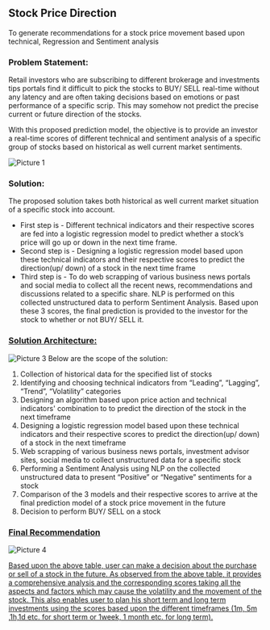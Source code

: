 ## **Stock Price Direction**
To generate recommendations for a stock price movement based upon technical, Regression and Sentiment analysis

### **Problem Statement:**
Retail investors who are subscribing to different brokerage and investments tips portals find it difficult to pick the stocks to BUY/ SELL real-time without any latency and are often taking decisions based on emotions or past performance of a specific scrip. This may somehow not predict the precise current or future direction of the stocks. 

With this proposed prediction model, the objective is to provide an investor a real-time scores of different technical and sentiment analysis of a specific group of stocks based on historical as well current market sentiments.

![Picture 1](https://user-images.githubusercontent.com/87992010/212847237-22021147-4fd1-4b3d-8e68-e8cafcfc262c.png)


### **Solution:**
The proposed solution takes both historical as well current market situation of a specific stock into account. 
- First step is - Different technical indicators and their respective scores are fed into a logistic regression model to predict whether a stock’s price will go up or down in the next time frame.
- Second step is - Designing a logistic regression model based upon these technical indicators and their respective scores to predict the direction(up/ down) of a stock in the next time frame
- Third step is - To do web scrapping of various business news portals and social media to collect all the recent news, recommendations and discussions related to a specific share. NLP is performed on this collected unstructured data to perform Sentiment Analysis. 
Based upon these 3 scores, the final prediction is provided to the investor for the stock to whether or not BUY/ SELL it.
### <ins>**Solution Architecture:**</ins>
![Picture 3](https://user-images.githubusercontent.com/87992010/212849451-1752b678-50e0-413b-b8dd-7c079d70273b.png)
Below are the scope of the solution:
1.	Collection of historical data for the specified list of stocks
2.	Identifying and choosing technical indicators from “Leading”, “Lagging”, “Trend”, “Volatility” categories
3.	Designing an algorithm based upon price action and technical indicators' combination to to predict the direction of the stock in the next timeframe
4.	Designing a logistic regression model based upon these technical indicators and their respective scores to predict the direction(up/ down) of a stock in the next timeframe
5.	Web scrapping of various business news portals, investment advisor sites, social media to collect unstructured data for a specific stock
6.	Performing a Sentiment Analysis using NLP on the collected unstructured data to present “Positive” or “Negative” sentiments for a stock
7.	Comparison of the 3 models and their respective scores to arrive at the final prediction model of a stock price movement in the future
8.	Decision to perform BUY/ SELL on a stock

### <ins>**Final Recommendation**</ins>
![Picture 4](https://user-images.githubusercontent.com/87992010/212849863-7a2297d1-2824-4378-81b9-937515b8f9a7.png)

<u>Based upon the above table, user can make a decision about the purchase or sell of a stock in the future. As observed from the above table, it provides a comprehensive analysis and the corresponding scores taking all the aspects and factors which may cause the volatility and the movement of the stock. This also enables user to plan his short term and long term investments using the scores based upon the different timeframes (1m, 5m ,1h,1d etc. for short term or 1week, 1 month etc. for long term).</u>
